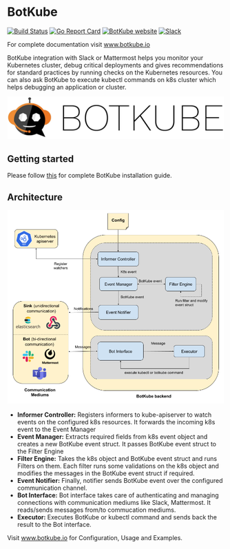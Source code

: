 # BotKube
[![Build Status](https://travis-ci.org/infracloudio/botkube.svg?branch=master)](https://travis-ci.org/infracloudio/botkube) [![Go Report Card](https://goreportcard.com/badge/github.com/infracloudio/botkube)](https://goreportcard.com/report/github.com/infracloudio/botkube) [![BotKube website](https://img.shields.io/badge/docs-botkube.io-blue.svg)](https://botkube.io) [![Slack](https://botkube-slack.herokuapp.com/badge.svg)](http://join.botkube.io/)

For complete documentation visit www.botkube.io

BotKube integration with Slack or Mattermost helps you monitor your Kubernetes cluster, debug critical deployments and gives recommendations for standard practices by running checks on the Kubernetes resources.
You can also ask BotKube to execute kubectl commands on k8s cluster which helps debugging an application or cluster.

![](botkube-title.jpg)

## Getting started
Please follow [this](https://www.botkube.io/installation/) for complete BotKube installation guide.

## Architecture
![](/botkube_arch.jpg)
- **Informer Controller:** Registers informers to kube-apiserver to watch events on the configured k8s resources. It forwards the incoming k8s event to the Event Manager
- **Event Manager:** Extracts required fields from k8s event object and creates a new BotKube event struct. It passes BotKube event struct to the Filter Engine
- **Filter Engine:** Takes the k8s object and BotKube event struct and runs Filters on them. Each filter runs some validations on the k8s object and modifies the messages in the BotKube event struct if required.
- **Event Notifier:** Finally, notifier sends BotKube event over the configured communication channel.
- **Bot Interface:** Bot interface takes care of authenticating and managing connections with communication mediums like Slack, Mattermost. It reads/sends messages from/to commucation mediums. 
- **Executor:** Executes BotKube or kubectl command and sends back the result to the Bot interface.

Visit www.botkube.io for Configuration, Usage and Examples.
